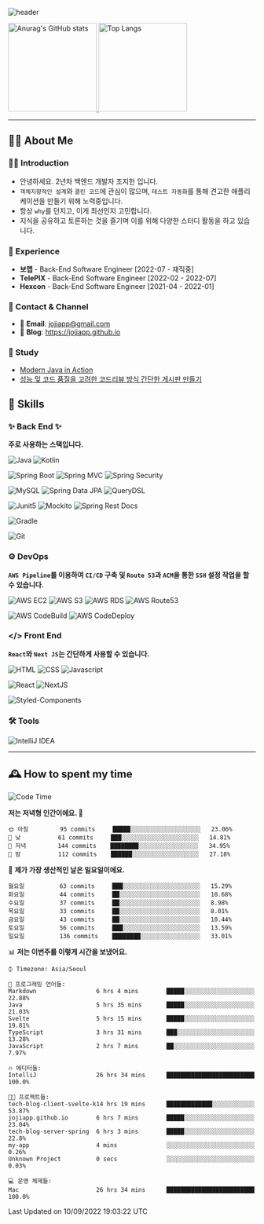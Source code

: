 ![header](https://capsule-render.vercel.app/api?type=transparent&fontColor=6b32af&height=200&text=Back-End%20Developer&fontSize=60)

<!-- 
[![Anurag's GitHub stats](https://github-readme-stats.vercel.app/api?username=jojiapp&show_icons=true&theme=midnight-purple&locale=kr)](https://github.com/jojiapp/TIL)
 -->
 
<a href="https://github.com/jojiapp/TIL">
  <img height="180px" src="https://github-readme-stats.vercel.app/api?username=jojiapp&show_icons=true&theme=midnight-purple&locale=kr" alt="Anurag's GitHub stats"/>
</a>

<a href="https://github.com/jojiapp/TIL">
  <img height="180px" src="https://github-readme-stats.vercel.app/api/top-langs/?username=jojiapp&theme=midnight-purple&layout=compact&locale=kr" alt="Top Langs"/>
</a>

<!-- 
<a href="https://solved.ac/jojiapp97">
  <img height="180px" src="http://mazassumnida.wtf/api/v2/generate_badge?boj=jojiapp97" alt="Solved.ac프로필"/>
</a>
 -->
---

## 💁‍♂️ About Me

### 🙇‍♂️ Introduction

- 안녕하세요. 2년차 백엔드 개발자 조지헌 입니다.
- `객체지향적인 설계`와 `클린 코드`에 관심이 많으며, `테스트 자동화`를 통해 견고한 애플리케이션을 만들기 위해 노력중입니다.
- 항상 `why`를 던지고, 이게 최선인지 고민합니다.
- 지식을 공유하고 토론하는 것을 즐기며 이를 위해 다양한 스터디 활동을 하고 있습니다.

### 💼 Experience

- **보맵** - Back-End Software Engineer [2022-07 - 재직중]
- **TelePIX** - Back-End Software Engineer [2022-02 - 2022-07]
- **Hexcon** - Back-End Software Engineer [2021-04 - 2022-01]

### 🤝 Contact & Channel

- 📧 **Email**: jojiapp@gmail.com
- 📜 **Blog**: https://jojiapp.github.io

### 📖 Study

- [Modern Java in Action](https://github.com/Tianea2160/ModernJavaInActionStudy)
- [성능 및 코드 품질을 고려한 코드리뷰 방식 간단한 게시판 만들기](https://github.com/spring-React-blog/blog-server-jh)

## 🔨 Skills

### ✨ Back End ✨

**주로 사용하는 스택입니다.**

![Java](https://img.shields.io/badge/-Java-007396?logo=java&logoColor=white)
![Kotlin](https://img.shields.io/badge/-Kotlin-7F52FF?logo=kotlin&logoColor=white)

![Spring Boot](https://img.shields.io/badge/-Spring%20Boot-6DB33F?logo=spring%20boot&logoColor=white)
![Spring MVC](https://img.shields.io/badge/-Spring%20MVC-6DB33F)
![Spring Security](https://img.shields.io/badge/-Spring%20Security-6DB33F?logo=spring%20security&logoColor=white)

![MySQL](https://img.shields.io/badge/-MySQL-4479A1?logo=mysql&logoColor=white)
![Spring Data JPA](https://img.shields.io/badge/-Spring%20Data%20JPA-6DB33F?)
![QueryDSL](https://img.shields.io/badge/-QueryDSL-3E4348)

![Junit5](https://img.shields.io/badge/-Junit5-25A162?logo=junit5&logoColor=white)
![Mockito](https://img.shields.io/badge/-Mockito-25A162?)
![Spring Rest Docs](https://img.shields.io/badge/-Spring%20Rest%20Docs-6DB33F)

![Gradle](https://img.shields.io/badge/-Gradle-02303A?logo=gradle&logoColor=white)

![Git](https://img.shields.io/badge/-Git-F05032?logo=git&logoColor=white)

### ⚙️ DevOps

**`AWS Pipeline`를 이용하여 `CI/CD` 구축 및 `Route 53`과 `ACM`을 통한 `SSH` 설정 작업을 할 수 있습니다.**

![AWS EC2](https://img.shields.io/badge/-AWS%20EC2-FF9900)
![AWS S3](https://img.shields.io/badge/-AWS%20S3-569A31?logo=Amazon%20S3&logoColor=white)
![AWS RDS](https://img.shields.io/badge/-AWS%20RDS-4053D6)
![AWS Route53](https://img.shields.io/badge/-AWS%20Route53-FF9900)

![AWS CodeBuild](https://img.shields.io/badge/-AWS%20CodeBuild-6DB33F)
![AWS CodeDeploy](https://img.shields.io/badge/-AWS%20CodeDeploy-6DB33F?&)

### </> Front End

**`React`와 `Next JS`는 간단하게 사용할 수 있습니다.**

![HTML](https://img.shields.io/badge/-HTML-E34F26?logo=html5&logoColor=white)
![CSS](https://img.shields.io/badge/-CSS-1572B6?logo=css3&logoColor=white)
![Javascript](https://img.shields.io/badge/-Javascript-F7DF1E?logo=javascript&logoColor=white)

![React](https://img.shields.io/badge/-React-61DAFB?logo=react&logoColor=white)
![NextJS](https://img.shields.io/badge/-NextJS-000000?logo=next.js&logoColor=white)

![Styled-Components](https://img.shields.io/badge/Styled%20Components-DB7093?logo=styledComponents&logoColor=white)

### 🛠 Tools

![IntelliJ IDEA](https://img.shields.io/badge/-IntelliJ%20IDEA-FF0000?logo=intellij%20idea&logoColor=white)

---

## 🕰 How to spent my time
<!--START_SECTION:waka-->
![Code Time](http://img.shields.io/badge/Code%20Time-438%20hrs%2020%20mins-blue)

**저는 저녁형 인간이에요. 🦉** 

```text
🌞 아침         95 commits     █████░░░░░░░░░░░░░░░░░░░░   23.06% 
🌆 낮　         61 commits     ███░░░░░░░░░░░░░░░░░░░░░░   14.81% 
🌃 저녁         144 commits    ████████░░░░░░░░░░░░░░░░░   34.95% 
🌙 밤　         112 commits    ██████░░░░░░░░░░░░░░░░░░░   27.18%

```
📅 **제가 가장 생산적인 날은 일요일이에요.** 

```text
월요일          63 commits     ███░░░░░░░░░░░░░░░░░░░░░░   15.29% 
화요일          44 commits     ██░░░░░░░░░░░░░░░░░░░░░░░   10.68% 
수요일          37 commits     ██░░░░░░░░░░░░░░░░░░░░░░░   8.98% 
목요일          33 commits     ██░░░░░░░░░░░░░░░░░░░░░░░   8.01% 
금요일          43 commits     ██░░░░░░░░░░░░░░░░░░░░░░░   10.44% 
토요일          56 commits     ███░░░░░░░░░░░░░░░░░░░░░░   13.59% 
일요일          136 commits    ████████░░░░░░░░░░░░░░░░░   33.01%

```


📊 **저는 이번주를 이렇게 시간을 보냈어요.** 

```text
⌚︎ Timezone: Asia/Seoul

💬 프로그래밍 언어들: 
Markdown                 6 hrs 4 mins        █████░░░░░░░░░░░░░░░░░░░░   22.88% 
Java                     5 hrs 35 mins       █████░░░░░░░░░░░░░░░░░░░░   21.03% 
Svelte                   5 hrs 15 mins       █████░░░░░░░░░░░░░░░░░░░░   19.81% 
TypeScript               3 hrs 31 mins       ███░░░░░░░░░░░░░░░░░░░░░░   13.28% 
JavaScript               2 hrs 7 mins        ██░░░░░░░░░░░░░░░░░░░░░░░   7.97%

🔥 에디터들: 
IntelliJ                 26 hrs 34 mins      █████████████████████████   100.0%

🐱‍💻 프로젝트들: 
tech-blog-client-svelte-k14 hrs 19 mins      █████████████░░░░░░░░░░░░   53.87% 
jojiapp.github.io        6 hrs 7 mins        █████░░░░░░░░░░░░░░░░░░░░   23.04% 
tech-blog-server-spring  6 hrs 3 mins        █████░░░░░░░░░░░░░░░░░░░░   22.8% 
my-app                   4 mins              ░░░░░░░░░░░░░░░░░░░░░░░░░   0.26% 
Unknown Project          0 secs              ░░░░░░░░░░░░░░░░░░░░░░░░░   0.03%

💻 운영 체제들: 
Mac                      26 hrs 34 mins      █████████████████████████   100.0%

```


 Last Updated on 10/09/2022 19:03:22 UTC
<!--END_SECTION:waka-->
